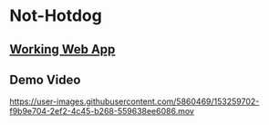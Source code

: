 # Not-Hotdog
## [Working Web App](lhonco.github.io/Not-Hotdog/)

## Demo Video
https://user-images.githubusercontent.com/5860469/153259702-f9b9e704-2ef2-4c45-b268-559638ee6086.mov
